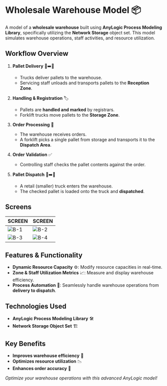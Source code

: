 #  Wholesale Warehouse Model 📦

A model of a **wholesale warehouse** built using **AnyLogic Process Modeling Library**, specifically utilizing the **Network Storage** object set. This model simulates warehouse operations, staff activities, and resource utilization.

##  Workflow Overview
1. **Pallet Delivery** 🏢➡️🚚
   - Trucks deliver pallets to the warehouse.
   - Servicing staff unloads and transports pallets to the **Reception Zone**.

2. **Handling & Registration** 🏷️
   - Pallets are **handled and marked** by registrars.
   - Forklift trucks move pallets to the **Storage Zone**.

3. **Order Processing** 🛒
   - The warehouse receives orders.
   - A forklift picks a single pallet from storage and transports it to the **Dispatch Area**.

4. **Order Validation** ✅
   - Controlling staff checks the pallet contents against the order.

5. **Pallet Dispatch** 🚚➡️🏬
   - A retail (smaller) truck enters the warehouse.
   - The checked pallet is loaded onto the truck and **dispatched**.
  
## Screens

| SCREEN | SCREEN |
|---------|------------|
| ![B-1](https://github.com/user-attachments/assets/c3a1946e-87fe-4340-94f7-ea5cc47d5e10) | ![B-2](https://github.com/user-attachments/assets/c93a4ec4-925c-48b9-a482-8f50c24181b4) |
| ![B-3](https://github.com/user-attachments/assets/f5050e33-4257-4a48-937f-ebd9b4ec2639) | ![B-4](https://github.com/user-attachments/assets/521ab224-c311-4a55-b6ef-b5fa4e6d79fe) |


##  Features & Functionality
- **Dynamic Resource Capacity** ⚙️: Modify resource capacities in real-time.
- **Zone & Staff Utilization Metrics** 📈: Measure and display warehouse efficiency.
- **Process Automation** 🤖: Seamlessly handle warehouse operations from **delivery to dispatch**.

##  Technologies Used
- **AnyLogic Process Modeling Library** 🛠️
- **Network Storage Object Set** 🏗️

##  Key Benefits
- **Improves warehouse efficiency** 🚀
- **Optimizes resource utilization** 📉
- **Enhances order accuracy** 🎯

 *Optimize your warehouse operations with this advanced AnyLogic model!*
